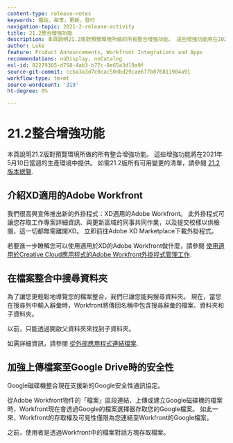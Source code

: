 ```yaml
---
content-type: release-notes
keywords: 備註，每季，更新，發行
navigation-topic: 2021-2-release-activity
title: 21.2整合增強功能
description: 本頁說明21.2版對預覽環境所做的所有整合增強功能。 這些增強功能將在2021年5月10日當週的生產環境中提供。 如需21.2版所有可用變更的清單，請參閱21.2版總覽。
author: Luke
feature: Product Announcements, Workfront Integrations and Apps
recommendations: noDisplay, noCatalog
exl-id: 82279305-d758-4ab3-b77c-8e65a3d19a9f
source-git-commit: ccba3a3d7c0cac50dbd29cae677b076811904a91
workflow-type: tm+mt
source-wordcount: '319'
ht-degree: 0%

---
```


# 21.2整合增強功能

本頁說明21.2版對預覽環境所做的所有整合增強功能。 這些增強功能將在2021年5月10日當週的生產環境中提供。 如需21.2版所有可用變更的清單，請參閱 [21.2版本總覽](../../../product-announcements/product-releases/21.2-release-activity/21-2-release-overview.md).

## 介紹XD適用的Adobe Workfront

我們很高興宣佈推出新的外掛程式：XD適用的Adobe Workfront。 此外掛程式可讓您存取工作專案詳細資訊、與更新區域的同事共同作業，以及提交校樣以供檢閱，這一切都無需離開XD。 立即前往Adobe XD Marketplace下載外掛程式。

若要進一步瞭解您可以使用適用於XD的Adobe Workfront做什麼，請參閱 [使用適用於Creative Cloud應用程式的Adobe Workfront外掛程式管理工作](/help/quicksilver/workfront-integrations-and-apps/adobe-workfront-for-creative-cloud/wf-cc-manage-work-toc.md).


## 在檔案整合中搜尋資料夾

為了讓您更輕鬆地導覽您的檔案整合，我們已讓您能夠搜尋資料夾。 現在，當您在搜尋列中輸入辭彙時，Workfront將傳回名稱中包含搜尋辭彙的檔案、資料夾和子資料夾。

以前，只能透過開啟父資料夾來找到子資料夾。

如需詳細資訊，請參閱 [從外部應用程式連結檔案](../../../documents/adding-documents-to-workfront/link-documents-from-external-apps.md).

## 加強上傳檔案至Google Drive時的安全性

Google磁碟機整合現在支援新的Google安全性通訊協定。

從Adobe Workfront物件的「檔案」區段連結、上傳或建立Google磁碟機的檔案時，Workfront現在會透過Google的檔案選擇器存取您的Google檔案。 如此一來，Workfront的存取權及可見性僅限為您連結至Workfront的Google檔案。

之前，使用者是透過Workfront中的檔案對話方塊存取檔案。


